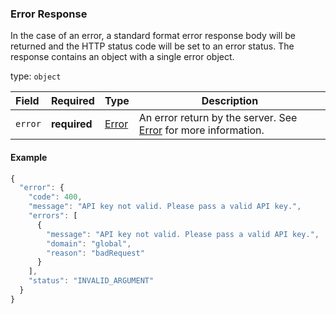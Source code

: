 <!--- This is a generated file, do not edit! -->
<!--- [START maps_http_schema_errorresponse] -->
<h3 class="schema-object" id="ErrorResponse">Error Response</h3>

In the case of an error, a standard format error response body will be returned and the HTTP status code will be set to an error status. The response contains an object with a single error object.

type: `object`

| Field   | Required     | Type                    | Description                                                                      |
| :------ | ------------ | ----------------------- | -------------------------------------------------------------------------------- |
| `error` | **required** | [Error](#Error "Error") | An error return by the server. See [Error](#Error "Error") for more information. |

<h4 class="schema-object-example" id="ErrorResponse-example">Example</h4>

```js
{
  "error": {
    "code": 400,
    "message": "API key not valid. Please pass a valid API key.",
    "errors": [
      {
        "message": "API key not valid. Please pass a valid API key.",
        "domain": "global",
        "reason": "badRequest"
      }
    ],
    "status": "INVALID_ARGUMENT"
  }
}
```

<!--- [END maps_http_schema_errorresponse] -->